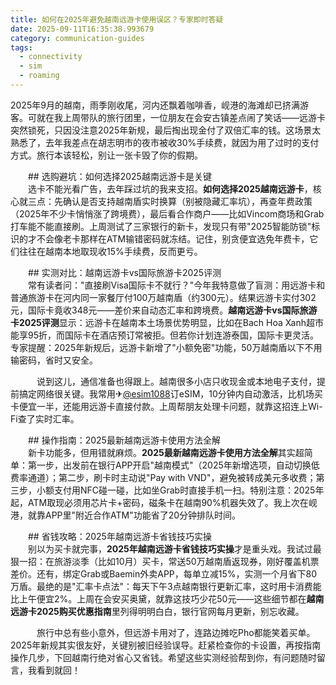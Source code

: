 ```yaml
---
title: 如何在2025年避免越南远游卡使用误区？专家即时答疑
date: 2025-09-11T16:35:38.993679
category: communication-guides
tags:
  - connectivity
  - sim
  - roaming
---
```


2025年9月的越南，雨季刚收尾，河内还飘着咖啡香，岘港的海滩却已挤满游客。可就在我上周带队的旅行团里，一位朋友在会安古镇差点闹了笑话——远游卡突然锁死，只因没注意2025年新规，最后掏出现金付了双倍汇率的钱。这场景太熟悉了，去年我差点在胡志明市的夜市被收30%手续费，就因为用了过时的支付方式。旅行本该轻松，别让一张卡毁了你的假期。

　　## 选购避坑：如何选择2025越南远游卡是关键  
　　选卡不能光看广告，去年踩过坑的我来支招。**如何选择2025越南远游卡**，核心就三点：先确认是否支持越南盾实时换算（别被隐藏汇率坑），再查年费政策（2025年不少卡悄悄涨了跨境费），最后看合作商户——比如Vincom商场和Grab打车能不能直接刷。上周测试了三家银行的新卡，发现只有带"2025智能防锁"标识的才不会像老卡那样在ATM输错密码就冻结。记住，别贪便宜选免年费卡，它们往往在越南本地取现收15%手续费，反而更亏。

　　## 实测对比：越南远游卡vs国际旅游卡2025评测  
　　常有读者问："直接刷Visa国际卡不就行？"今年我特意做了盲测：用远游卡和普通旅游卡在河内同一家餐厅付100万越南盾（约300元）。结果远游卡实付302元，国际卡竟收348元——差价来自动态汇率和跨境费。**越南远游卡vs国际旅游卡2025评测**显示：远游卡在越南本土场景优势明显，比如在Bach Hoa Xanh超市能享95折，而国际卡在酒店预订常被拒。但若你计划连游泰国，国际卡更灵活。专家提醒：2025年新规后，远游卡新增了"小额免密"功能，50万越南盾以下不用输密码，省时又安全。

　　　说到这儿，通信准备也得跟上。越南很多小店只收现金或本地电子支付，提前搞定网络很关键。我常用✈[@esim1088](https://t.me/s/esim1088)订eSIM，10分钟内自动激活，比机场买卡便宜一半，还能用远游卡直接付款。上周帮朋友处理卡问题，就靠这招连上Wi-Fi查了实时汇率。

　　## 操作指南：2025最新越南远游卡使用方法全解  
　　新卡功能多，但用错就麻烦。**2025最新越南远游卡使用方法全解**其实超简单：第一步，出发前在银行APP开启"越南模式"（2025年新增选项，自动切换低费率通道）；第二步，刷卡时主动说"Pay with VND"，避免被转成美元多收费；第三步，小额支付用NFC碰一碰，比如坐Grab时直接手机一扫。特别注意：2025年起，ATM取现必须用芯片卡+密码，磁条卡在越南90%机器失效了。我上次在岘港，就靠APP里"附近合作ATM"功能省了20分钟排队时间。

　　## 省钱攻略：2025年越南远游卡省钱技巧实操  
　　别以为买卡就完事，**2025年越南远游卡省钱技巧实操**才是重头戏。我试过最狠一招：在旅游淡季（比如10月）买卡，常送50万越南盾返现券，刚好覆盖机票差价。还有，绑定Grab或Baemin外卖APP，每单立减15%，实测一个月省下80万盾。最绝的是"汇率卡点法"：每天下午3点越南银行更新汇率，这时用卡消费能比上午便宜2%。上周在会安买奥黛，就靠这技巧少花50元——这些细节都在**越南远游卡2025购买优惠指南**里列得明明白白，银行官网每月更新，别忘收藏。

　　　旅行中总有些小意外，但远游卡用对了，连路边摊吃Pho都能笑着买单。2025年新规其实很友好，关键别被旧经验误导。赶紧检查你的卡设置，再按指南操作几步，下回越南行绝对省心又省钱。希望这些实测经验帮到你，有问题随时留言，我看到就回！